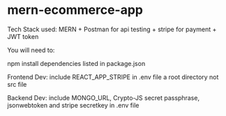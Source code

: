 # mern-ecommerce-app

Tech Stack used: 
MERN + Postman for api testing + stripe for payment + JWT token

You will need to: 

npm install dependencies listed in package.json

Frontend Dev:
include REACT_APP_STRIPE in .env file a root directory not src file

Backend Dev:
include MONGO_URL, Crypto-JS secret passphrase, jsonwebtoken and stripe secretkey in .env file
